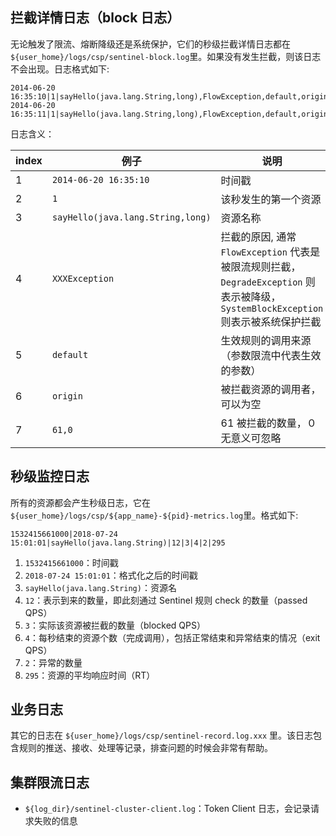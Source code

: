 ## 拦截详情日志（block 日志）

无论触发了限流、熔断降级还是系统保护，它们的秒级拦截详情日志都在 `${user_home}/logs/csp/sentinel-block.log`里。如果没有发生拦截，则该日志不会出现。日志格式如下:

```
2014-06-20 16:35:10|1|sayHello(java.lang.String,long),FlowException,default,origin|61,0
2014-06-20 16:35:11|1|sayHello(java.lang.String,long),FlowException,default,origin|1,0
```

日志含义：

| index | 例子                              | 说明                                                         |
| ----- | --------------------------------- | ------------------------------------------------------------ |
| 1     | `2014-06-20 16:35:10`             | 时间戳                                                       |
| 2     | `1`                               | 该秒发生的第一个资源                                         |
| 3     | `sayHello(java.lang.String,long)` | 资源名称                                                     |
| 4     | `XXXException`                    | 拦截的原因, 通常 `FlowException` 代表是被限流规则拦截，`DegradeException` 则表示被降级，`SystemBlockException` 则表示被系统保护拦截 |
| 5     | `default`                         | 生效规则的调用来源（参数限流中代表生效的参数）               |
| 6     | `origin`                          | 被拦截资源的调用者，可以为空                                 |
| 7     | `61,0`                            | 61 被拦截的数量，０无意义可忽略                              |

## 秒级监控日志

所有的资源都会产生秒级日志，它在 `${user_home}/logs/csp/${app_name}-${pid}-metrics.log`里。格式如下:

```
1532415661000|2018-07-24 15:01:01|sayHello(java.lang.String)|12|3|4|2|295
```

1. `1532415661000`：时间戳
2. `2018-07-24 15:01:01`：格式化之后的时间戳
3. `sayHello(java.lang.String)`：资源名
4. `12`：表示到来的数量，即此刻通过 Sentinel 规则 check 的数量（passed QPS）
5. `3`：实际该资源被拦截的数量（blocked QPS）
6. `4`：每秒结束的资源个数（完成调用），包括正常结束和异常结束的情况（exit QPS）
7. `2`：异常的数量
8. `295`：资源的平均响应时间（RT）

## 业务日志

其它的日志在 `${user_home}/logs/csp/sentinel-record.log.xxx` 里。该日志包含规则的推送、接收、处理等记录，排查问题的时候会非常有帮助。

## 集群限流日志

- `${log_dir}/sentinel-cluster-client.log`：Token Client 日志，会记录请求失败的信息